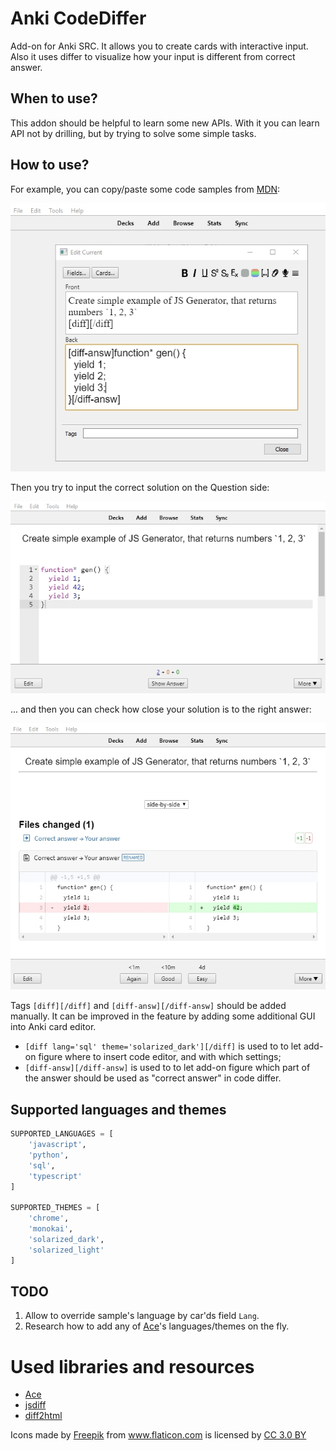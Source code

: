 # Anki CodeDiffer

Add-on for Anki SRC. It allows you to create cards with interactive input. Also it uses differ to visualize how your input is different from correct answer.

## When to use?

This addon should be helpful to learn some new APIs. With it you can learn API not by drilling, but by trying to solve some simple tasks.

## How to use?

For example, you can copy/paste some code samples from [MDN](https://developer.mozilla.org/en-US/docs/Web/JavaScript/Reference/Global_Objects/Generator):

![editor](./doc/img/editor.jpg)


Then you try to input the correct solution on the Question side:

![frontside](./doc/img/frontside.jpg)


... and then you can check how close your solution is to the right answer:

![backside](./doc/img/backside.jpg)

Tags `[diff][/diff]` and `[diff-answ][/diff-answ]` should be added manually. 
It can be improved in the feature by adding some additional GUI into Anki card editor.

- `[diff lang='sql' theme='solarized_dark'][/diff]` is used to to let add-on figure where to insert code editor, and with which settings;
- `[diff-answ][/diff-answ]` is used to to let add-on figure which part of the answer should be used as "correct answer" in code differ.

## Supported languages and themes

```python
SUPPORTED_LANGUAGES = [
    'javascript',
    'python',
    'sql',
    'typescript'
]

SUPPORTED_THEMES = [
    'chrome',
    'monokai',
    'solarized_dark',
    'solarized_light'
]
```

## TODO

1. Allow to override sample's language by car'ds field `Lang`.
2. Research how to add any of [Ace](https://ace.c9.io/)'s languages/themes on the fly.

# Used libraries and resources

- [Ace](https://ace.c9.io/)
- [jsdiff](https://github.com/kpdecker/jsdiff)
- [diff2html](https://diff2html.xyz)

<div>Icons made by <a href="https://www.freepik.com/" title="Freepik">Freepik</a> from <a href="https://www.flaticon.com/" 			    title="Flaticon">www.flaticon.com</a> is licensed by <a href="http://creativecommons.org/licenses/by/3.0/" 			    title="Creative Commons BY 3.0" target="_blank">CC 3.0 BY</a></div>

